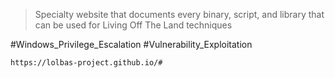 > Specialty website that documents every binary, script, and library that can be used for Living Off The Land techniques


#Windows_Privilege_Escalation #Vulnerability_Exploitation 

```
https://lolbas-project.github.io/#
```